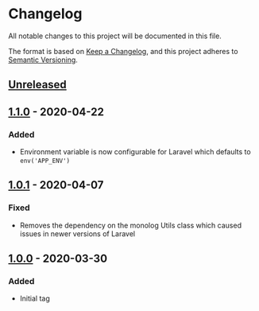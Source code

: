 # Changelog
All notable changes to this project will be documented in this file.

The format is based on [Keep a Changelog](https://keepachangelog.com/en/1.0.0/),
and this project adheres to [Semantic Versioning](https://semver.org/spec/v2.0.0.html).

## [Unreleased]
## [1.1.0] - 2020-04-22
### Added
- Environment variable is now configurable for Laravel which defaults to `env('APP_ENV')`

## [1.0.1] - 2020-04-07
### Fixed
- Removes the dependency on the monolog Utils class which caused issues in newer versions of Laravel

## [1.0.0] - 2020-03-30
### Added
- Initial tag

[Unreleased]: https://github.com/netsells/netsells-logger-php/compare/v1.1.0...HEAD
[1.1.0]: https://github.com/netsells/netsells-logger-php/releases/tag/v1.1.0
[1.0.1]: https://github.com/netsells/netsells-logger-php/releases/tag/v1.0.1
[1.0.0]: https://github.com/netsells/netsells-logger-php/releases/tag/v1.0.0
